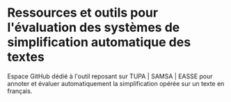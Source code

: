 # Ressources et outils pour l'évaluation des systèmes de simplification automatique des textes
 Espace GitHub dédié à l'outil reposant sur TUPA | SAMSA | EASSE pour annoter et évaluer automatiquement la simplification opérée sur un texte en français.
